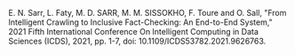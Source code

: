 E. N. Sarr, L. Faty, M. D. SARR, M. M. SISSOKHO, F. Toure and O. Sall, "From Intelligent Crawling to Inclusive Fact-Checking: An End-to-End System," 2021 Fifth International Conference On Intelligent Computing in Data Sciences (ICDS), 2021, pp. 1-7, doi: 10.1109/ICDS53782.2021.9626763.

